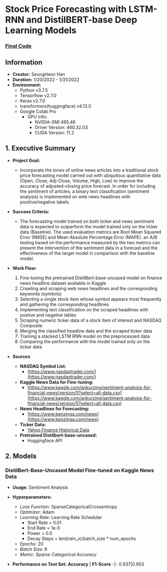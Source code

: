 # Stock Price Forecasting with LSTM-RNN and DistilBERT-base Deep Learning Models
### [Final Code](https://github.com/hshehjue/Stock_Price_Forecasting/blob/main/6.Final_Forecasting.ipynb)

## Information 
* **Creator:** SeungHeon Han
* **Duration:** 1/20/2022 - 1/31/2022
* **Environment:**
  - Python v3.7.5 
  - Tensorflow v2.7.0
  - Keras v2.7.0
  - transformers(huggingface) v4.13.0
  - Google Colab Pro
    - GPU Info: 
      - NVIDIA-SMI 495.46
      - Driver Version: 460.32.03    
      - CUDA Version: 11.2

## 1. Executive Summary
* **Project Goal:**
  - Incorporate the tones of online news articles into a traditional stock price forecasting model carried out with ubiquitous quantitative data (Open, Close, Adj-Close, Volume, High, Low) to improve the accuracy of adjusted-closing price forecast. In order for including the sentiment of articles, a binary text classification (sentiment analysis) is implemented on web news headlines with positive/negative labels.

* **Success Criteria:**
  - The forecasting model trained on both ticker and news sentiment data is expected to outperform the model trained only on the ticker data (Baseline). The used evaluation metrics are Root Mean Squared Error (RMSE) and Mean Absolute Percentage Error (MAPE). an A/B testing based on the performance measured by the two metrics can present the intervention of the sentiment data in a forecast and the effectiveness of the target model in comparison with the baseline model.
  
* **Work Flow:**
  1. Fine-tuning the pretrained DistilBert-base-uncased model on finance news headline dataset available in Kaggle
  2. Crawling and scraping web news headlines and the corresponding keywords (symbols)
  3. Selecting a single stock item whose symbol appears most frequently and gathering the corresponding headlines  
  4. Implementing text classification on the scraped headlines with postive and negative lables
  5. Scraping numeric ticker data of a stock item of interest and NASDAQ Composite
  6. Merging the classified headline data and the scraped ticker data
  7. Training a stacked LSTM RNN model on the preprocessed data
  8. Comparing the performance with the model trained only on the ticker data

* **Sources**
  * **NASDAQ Symbol List:**
    - [https://www.nasdaqtrader.com/](https://www.nasdaqtrader.com/)
  * **Kaggle News Data for Fine-tuning:**
    - [https://www.kaggle.com/ankurzing/sentiment-analysis-for-financial-news/version/5?select=all-data.csv](https://www.kaggle.com/ankurzing/sentiment-analysis-for-financial-news/version/5?select=all-data.csv)
  * **News Headlines for Forecasting:**
    - [https://www.benzinga.com/news](https://www.benzinga.com/news)
  * **Ticker Data:**
    - [Yahoo Finance Historical Data](https://finance.yahoo.com/)
  * **Pretrained Distilbert-base-uncased:**
    - Huggingface API

## 2. Models

### DistilBert-Base-Uncased Model Fine-tuned on Kaggle News Data
  - **Usage:** Sentiment Analysis
  - **Hyperparameters:** 
    - *Loss Function:* SparseCategoricalCrossentropy
    - *Optimizer:* Adam
    - *Learning Rate:* Learning Rate Schedular
      - Start Rate = 0.01
      - End Rate = 1e-5
      - Power = 0.5
      - Decay Steps = len(train_x)/batch_size * num_epochs
    - *Epochs:* 20
    - *Batch Size:* 8
    - *Metric: Sparse Categorical Accuracy*
  
  - **Performance on Test Set:**
     **Accuracy** |  **F1-Score**
   -|-
   0.937|0.953


       


